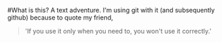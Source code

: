 #What is this?
A text adventure.
I'm using git with it (and subsequently github) because to quote my friend,
>'If you use it only when you need to, you won't use it correctly.'
